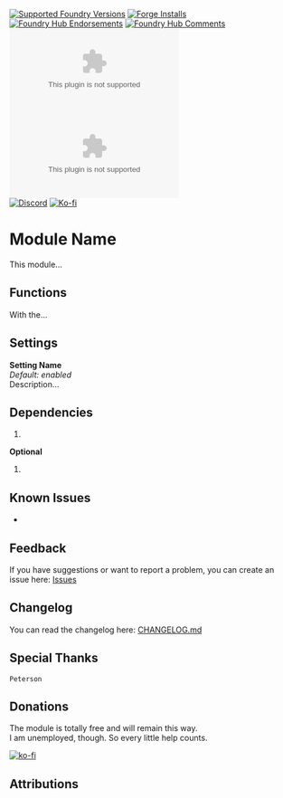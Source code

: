 [![Supported Foundry Versions](https://img.shields.io/endpoint?url=https://foundryshields.com/version?url=https://github.com/LeafWulf/factiontrackerwidget/releases/latest/download/module.json)](https://foundryvtt.com/packages/factiontrackerwidget) [![Forge Installs](https://img.shields.io/badge/dynamic/json?label=Forge%20Installs&query=package.installs&suffix=%25&url=https%3A%2F%2Fforge-vtt.com%2Fapi%2Fbazaar%2Fpackage%2Ffactiontrackerwidget&colorB=4aa94a)](https://forge-vtt.com/bazaar#sort=updated&package=factiontrackerwidget)  
[![Foundry Hub Endorsements](https://img.shields.io/endpoint?logoColor=white&url=https%3A%2F%2Fwww.foundryvtt-hub.com%2Fwp-json%2Fhubapi%2Fv1%2Fpackage%2Ffactiontrackerwidget%2Fshield%2Fendorsements)](https://www.foundryvtt-hub.com/package/factiontrackerwidget/)
[![Foundry Hub Comments](https://img.shields.io/endpoint?logoColor=white&url=https%3A%2F%2Fwww.foundryvtt-hub.com%2Fwp-json%2Fhubapi%2Fv1%2Fpackage%2Ffactiontrackerwidget%2Fshield%2Fcomments)](https://www.foundryvtt-hub.com/package/factiontrackerwidget/)  
[![Latest Downloads](https://img.shields.io/github/downloads/LeafWulf/factiontrackerwidget/latest/module.zip?logo=github&color=18AF3C&label=latest%20downloads)](https://github.com/LeafWulf/factiontrackerwidget/releases/latest) [![Total Downloads](https://img.shields.io/github/downloads/LeafWulf/factiontrackerwidget/module.zip?logo=github&color=18AF3C&label=total%20downloads)](https://github.com/LeafWulf/factiontrackerwidget/releases)  
[![Discord](https://dcbadge.vercel.app/api/shield/219289132235489280?style=flat)](https://discordapp.com/users/219289132235489280) [![Ko-fi](https://img.shields.io/badge/Ko--fi-winterwulf-ff5e5b?logo=kofi&logoColor=white&)](https://ko-fi.com/winterwulf)

# Module Name
This module...

## Functions
With the...

## Settings
**Setting Name**  
*Default: enabled*  
Description...

## Dependencies  
1. 

**Optional**  

1. 


## Known Issues  
- 

## Feedback
If you have suggestions or want to report a problem, you can create an issue here: [Issues](../../issues)

## Changelog
You can read the changelog here: [CHANGELOG.md](/CHANGELOG.md)

## Special Thanks
`Peterson`

## Donations
The module is totally free and will remain this way.  
I am unemployed, though. So every little help counts.

[![ko-fi](https://ko-fi.com/img/githubbutton_sm.svg)](https://ko-fi.com/winterwulf)

## Attributions

